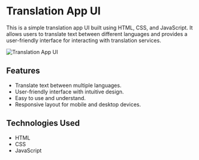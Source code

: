 # Translation App UI

This is a simple translation app UI built using HTML, CSS, and JavaScript. It allows users to translate text between different languages and provides a user-friendly interface for interacting with translation services.

![Translation App UI](screenshot.png)

## Features

- Translate text between multiple languages.
- User-friendly interface with intuitive design.
- Easy to use and understand.
- Responsive layout for mobile and desktop devices.

## Technologies Used

- HTML
- CSS
- JavaScript



